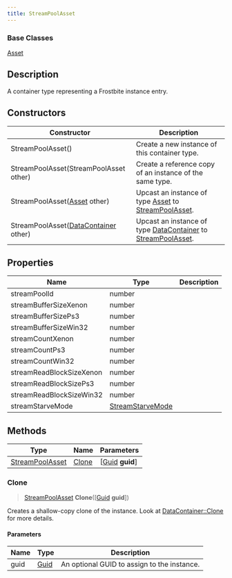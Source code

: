 ```yaml
---
title: StreamPoolAsset
---
```

### Base Classes

[Asset](Asset)

## Description

A container type representing a Frostbite instance entry.

## Constructors

| Constructor                                                                | Description                                                                                                           |
| -------------------------------------------------------------------------- | --------------------------------------------------------------------------------------------------------------------- |
| StreamPoolAsset()                                                          | Create a new instance of this container type.                                                                         |
| StreamPoolAsset(StreamPoolAsset other)                                     | Create a reference copy of an instance of the same type.                                                              |
| StreamPoolAsset([Asset](Asset) other)                                      | Upcast an instance of type [Asset](Asset) to [StreamPoolAsset](StreamPoolAsset).                                      |
| StreamPoolAsset([DataContainer](/vext/ref/shared/class/datacontainer) other) | Upcast an instance of type [DataContainer](/vext/ref/shared/class/datacontainer) to [StreamPoolAsset](StreamPoolAsset). |

## Properties

| Name                     | Type                                 | Description |
| ------------------------ | ------------------------------------ | ----------- |
| streamPoolId             | number                               |             |
| streamBufferSizeXenon    | number                               |             |
| streamBufferSizePs3      | number                               |             |
| streamBufferSizeWin32    | number                               |             |
| streamCountXenon         | number                               |             |
| streamCountPs3           | number                               |             |
| streamCountWin32         | number                               |             |
| streamReadBlockSizeXenon | number                               |             |
| streamReadBlockSizePs3   | number                               |             |
| streamReadBlockSizeWin32 | number                               |             |
| streamStarveMode         | [StreamStarveMode](StreamStarveMode) |             |

## Methods

| Type                               | Name            | Parameters                                     |
| ---------------------------------- | --------------- | ---------------------------------------------- |
| [StreamPoolAsset](StreamPoolAsset) | [Clone](#clone) | \[[Guid](/vext/ref/shared/class/guid) **guid**\] |

### Clone

> [StreamPoolAsset](StreamPoolAsset) **Clone**(\[[Guid](/vext/ref/shared/class/guid) **guid**\])

Creates a shallow-copy clone of the instance. Look at [DataContainer::Clone](/vext/ref/shared/class/datacontainer#clone) for more details.

#### Parameters

| Name | Type         | Description                                 |
| ---- | ------------ | ------------------------------------------- |
| guid | [Guid](Guid) | An optional GUID to assign to the instance. |
